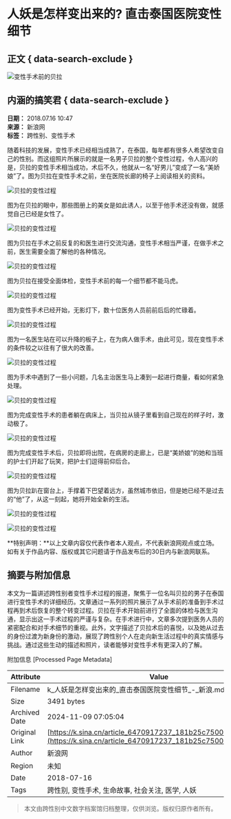 # 人妖是怎样变出来的? 直击泰国医院变性细节

## 正文 { data-search-exclude }


![变性手术前的贝拉](https://n.sinaimg.cn/sinacn10205/360/w180h180/20191010/0acc-ifrwayx3406277.jpg)

## 内涵的搞笑君 { data-search-exclude }

**日期：** 2018.07.16 10:47  
**来源：** 新浪网  
**标签：** 跨性别、变性手术  

随着科技的发展，变性手术已经相当成熟了，在泰国，每年都有很多人希望改变自己的性别。而这组照片所展示的就是一名男子贝拉的整个变性过程，令人高兴的是，贝拉的变性手术相当成功，术后不久，他就从一名“好男儿”变成了一名“美娇娘”了。图为贝拉在变性手术之前，坐在医院长廊的椅子上阅读相关的资料。

![贝拉的变性过程](http://k.sinaimg.cn/n/sinacn10/27/w564h263/20180716/f211-hfkffak3771597.png/w700d1q75cms.jpg)

图为在贝拉的眼中，那些图册上的美女是如此诱人，以至于他手术还没有做，就感觉自己已经是女性了。

![贝拉的变性过程](http://k.sinaimg.cn/n/sinacn10/124/w600h324/20180716/f83f-hfkffak3771728.png/w700d1q75cms.jpg)

图为贝拉在手术之前反复的和医生进行交流沟通，变性手术相当严谨，在做手术之前，医生需要全面了解他的各种情况。

![贝拉的变性过程](http://k.sinaimg.cn/n/sinacn10/114/w586h328/20180716/2f7f-hfkffak3771837.png/w700d1q75cms.jpg)

图为贝拉在接受全面体检，变性手术前的每一个细节都不能马虎。

![贝拉的变性过程](http://k.sinaimg.cn/n/sinacn10/146/w603h343/20180716/db2f-hfkffak3771960.png/w700d1q75cms.jpg)

图为变性手术已经开始，无影灯下，数十位医务人员前前后后的忙碌着。

![贝拉的变性过程](http://k.sinaimg.cn/n/sinacn10/180/w476h504/20180716/0cb3-hfkffak3772092.png/w700d1q75cms.jpg)

图为一名医生站在可以升降的板子上，在为病人做手术，由此可见，现在变性手术的条件较之以往有了很大的改善。

![贝拉的变性过程](http://k.sinaimg.cn/n/sinacn10/103/w574h329/20180716/d1d2-hfkffak3772233.png/w700d1q75cms.jpg)

图为手术中遇到了一些小问题，几名主治医生马上凑到一起进行商量，看如何紧急处理。

![贝拉的变性过程](http://k.sinaimg.cn/n/sinacn10/67/w555h312/20180716/e097-hfkffak3772375.png/w700d1q75cms.jpg)

图为完成变性手术的患者躺在病床上，当贝拉从镜子里看到自己现在的样子时，激动极了。

![贝拉的变性过程](http://k.sinaimg.cn/n/sinacn10/24/w478h346/20180716/4a4a-hfkffak3772482.png/w700d1q75cms.jpg)

图为完成变性手术后，贝拉即将出院，在病房的走廊上，已是“美娇娘”的她和当班的护士们开起了玩笑，把护士们逗得前仰后合。

![贝拉的变性过程](http://k.sinaimg.cn/n/sinacn10/181/w658h323/20180716/ab9a-hfkffak3772607.png/w700d1q75cms.jpg)

图为贝拉趴在窗台上，手撑着下巴望着远方，虽然城市依旧，但是她已经不是过去的“他”了，从这一刻起，她将开始全新的生活。

![贝拉的变性过程](http://k.sinaimg.cn/n/sinacn10/92/w596h296/20180716/8e42-hfkffak3772744.png/w700d1q75cms.jpg)

![贝拉的变性过程](http://k.sinaimg.cn/n/sinacn10/154/w627h327/20180716/7a29-hfkffak3772826.png/w700d1q75cms.jpg)

**特别声明：**以上文章内容仅代表作者本人观点，不代表新浪网观点或立场。如有关于作品内容、版权或其它问题请于作品发布后的30日内与新浪网联系。

## 摘要与附加信息

<!-- tcd_abstract -->
本文为一篇讲述跨性别者变性手术过程的报道，聚焦于一位名叫贝拉的男子在泰国进行变性手术的详细经历。文章通过一系列的照片展示了从手术前的准备到手术过程再到术后恢复的整个转变过程。贝拉在手术开始前进行了全面的体检与医生沟通，显示出这一手术过程的严谨与复杂。在手术进行中，文章多次提到医务人员的紧密配合和对手术细节的重视。此外，文字描述了贝拉术后的喜悦，以及她从过去的身份过渡为新身份的激动，展现了跨性别个人在走向新生活过程中的真实情感与挑战。通过这些生动的描述和照片，读者能够对变性手术有更深入的了解。
<!-- tcd_abstract_end -->

附加信息 [Processed Page Metadata]

| Attribute       | Value                                  |
|-----------------|----------------------------------------|
| Filename        | k_人妖是怎样变出来的_直击泰国医院变性细节_-_新浪.md                             |
| Size            | 3491 bytes                           |
| Archived Date   | 2024-11-09 07:05:04                             |
| Original Link   | [https://k.sina.cn/article_6470917237_181b25c75001009dfo.html](https://k.sina.cn/article_6470917237_181b25c75001009dfo.html)                       |
| Author          | 新浪网                               |
| Region          | 未知                               |
| Date            | 2018-07-16                                 |
| Tags            | 跨性别, 变性手术, 生命故事, 社会关注, 医学, 人妖                                 |
>
> 本文由跨性别中文数字档案馆归档整理，仅供浏览。版权归原作者所有。
>